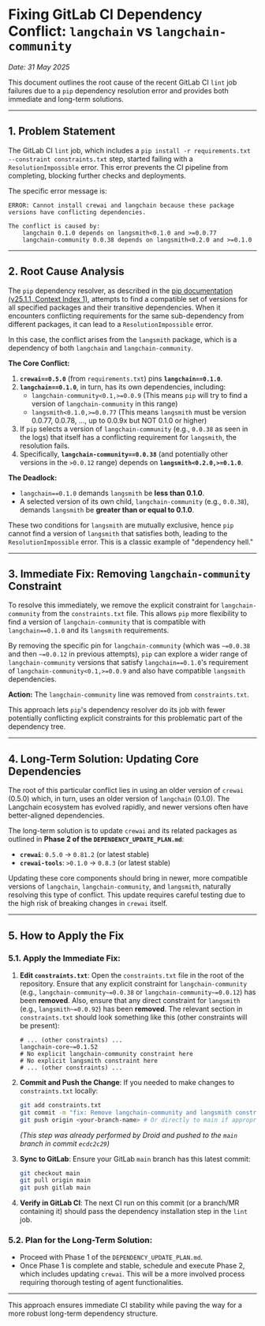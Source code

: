 # Fixing GitLab CI Dependency Conflict: `langchain` vs `langchain-community`

_Date: 31 May 2025_

This document outlines the root cause of the recent GitLab CI `lint` job failures due to a `pip` dependency resolution error and provides both immediate and long-term solutions.

---

## 1. Problem Statement

The GitLab CI `lint` job, which includes a `pip install -r requirements.txt --constraint constraints.txt` step, started failing with a `ResolutionImpossible` error. This error prevents the CI pipeline from completing, blocking further checks and deployments.

The specific error message is:
```
ERROR: Cannot install crewai and langchain because these package versions have conflicting dependencies.

The conflict is caused by:
    langchain 0.1.0 depends on langsmith<0.1.0 and >=0.0.77
    langchain-community 0.0.38 depends on langsmith<0.2.0 and >=0.1.0
```

---

## 2. Root Cause Analysis

The `pip` dependency resolver, as described in the [pip documentation (v25.1.1, Context Index 1)](https://pip.pypa.io/en/stable/topics/dependency-resolution/), attempts to find a compatible set of versions for all specified packages and their transitive dependencies. When it encounters conflicting requirements for the same sub-dependency from different packages, it can lead to a `ResolutionImpossible` error.

In this case, the conflict arises from the `langsmith` package, which is a dependency of both `langchain` and `langchain-community`.

**The Core Conflict:**

1.  **`crewai==0.5.0`** (from `requirements.txt`) pins **`langchain==0.1.0`**.
2.  **`langchain==0.1.0`**, in turn, has its own dependencies, including:
    *   `langchain-community<0.1,>=0.0.9` (This means `pip` will try to find a version of `langchain-community` in this range)
    *   `langsmith<0.1.0,>=0.0.77` (This means `langsmith` must be version 0.0.77, 0.0.78, ..., up to 0.0.9x but NOT 0.1.0 or higher)
3.  If `pip` selects a version of `langchain-community` (e.g., `0.0.38` as seen in the logs) that itself has a conflicting requirement for `langsmith`, the resolution fails.
4.  Specifically, **`langchain-community==0.0.38`** (and potentially other versions in the `>0.0.12` range) depends on **`langsmith<0.2.0,>=0.1.0`**.

**The Deadlock:**
*   `langchain==0.1.0` demands `langsmith` be **less than 0.1.0**.
*   A selected version of its own child, `langchain-community` (e.g., `0.0.38`), demands `langsmith` be **greater than or equal to 0.1.0**.

These two conditions for `langsmith` are mutually exclusive, hence `pip` cannot find a version of `langsmith` that satisfies both, leading to the `ResolutionImpossible` error. This is a classic example of "dependency hell."

---

## 3. Immediate Fix: Removing `langchain-community` Constraint

To resolve this immediately, we remove the explicit constraint for `langchain-community` from the `constraints.txt` file. This allows `pip` more flexibility to find a version of `langchain-community` that is compatible with `langchain==0.1.0` and its `langsmith` requirements.

By removing the specific pin for `langchain-community` (which was `~=0.0.38` and then `~=0.0.12` in previous attempts), `pip` can explore a wider range of `langchain-community` versions that satisfy `langchain==0.1.0`'s requirement of `langchain-community<0.1,>=0.0.9` and also have compatible `langsmith` dependencies.

**Action:** The `langchain-community` line was removed from `constraints.txt`.

This approach lets `pip`'s dependency resolver do its job with fewer potentially conflicting explicit constraints for this problematic part of the dependency tree.

---

## 4. Long-Term Solution: Updating Core Dependencies

The root of this particular conflict lies in using an older version of `crewai` (0.5.0) which, in turn, uses an older version of `langchain` (0.1.0). The Langchain ecosystem has evolved rapidly, and newer versions often have better-aligned dependencies.

The long-term solution is to update `crewai` and its related packages as outlined in **Phase 2 of the `DEPENDENCY_UPDATE_PLAN.md`**:
*   **`crewai`**: `0.5.0` → `0.81.2` (or latest stable)
*   **`crewai-tools`**: `>0.1.0` → `0.8.3` (or latest stable)

Updating these core components should bring in newer, more compatible versions of `langchain`, `langchain-community`, and `langsmith`, naturally resolving this type of conflict. This update requires careful testing due to the high risk of breaking changes in `crewai` itself.

---

## 5. How to Apply the Fix

### 5.1. Apply the Immediate Fix:

1.  **Edit `constraints.txt`**:
    Open the `constraints.txt` file in the root of the repository.
    Ensure that any explicit constraint for `langchain-community` (e.g., `langchain-community~=0.0.38` or `langchain-community~=0.0.12`) has been **removed**.
    Also, ensure that any direct constraint for `langsmith` (e.g., `langsmith~=0.0.92`) has been **removed**.
    The relevant section in `constraints.txt` should look something like this (other constraints will be present):
    ```
    # ... (other constraints) ...
    langchain-core~=0.1.52
    # No explicit langchain-community constraint here
    # No explicit langsmith constraint here
    # ... (other constraints) ...
    ```

2.  **Commit and Push the Change**:
    If you needed to make changes to `constraints.txt` locally:
    ```bash
    git add constraints.txt
    git commit -m "fix: Remove langchain-community and langsmith constraints to allow auto-resolution"
    git push origin <your-branch-name> # Or directly to main if appropriate
    ```
    *(This step was already performed by Droid and pushed to the `main` branch in commit `ecdc2c29`)*

3.  **Sync to GitLab**:
    Ensure your GitLab `main` branch has this latest commit:
    ```bash
    git checkout main
    git pull origin main
    git push gitlab main
    ```

4.  **Verify in GitLab CI**:
    The next CI run on this commit (or a branch/MR containing it) should pass the dependency installation step in the `lint` job.

### 5.2. Plan for the Long-Term Solution:
*   Proceed with Phase 1 of the `DEPENDENCY_UPDATE_PLAN.md`.
*   Once Phase 1 is complete and stable, schedule and execute Phase 2, which includes updating `crewai`. This will be a more involved process requiring thorough testing of agent functionalities.

---

This approach ensures immediate CI stability while paving the way for a more robust long-term dependency structure.
